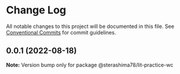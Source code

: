 # Change Log

All notable changes to this project will be documented in this file.
See [Conventional Commits](https://conventionalcommits.org) for commit guidelines.

## 0.0.1 (2022-08-18)

**Note:** Version bump only for package @sterashima78/lit-practice-wc
